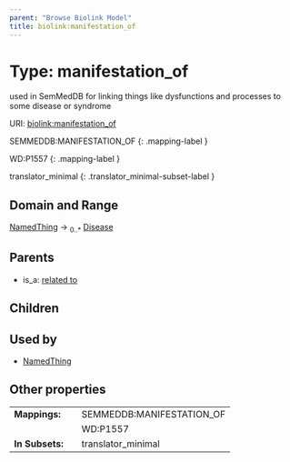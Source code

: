 ```yaml
---
parent: "Browse Biolink Model"
title: biolink:manifestation_of
---
```


# Type: manifestation_of


used in SemMedDB for linking things like dysfunctions and processes to some disease or syndrome

URI: [biolink:manifestation_of](https://w3id.org/biolink/vocab/manifestation_of)

SEMMEDDB:MANIFESTATION_OF
{: .mapping-label }

WD:P1557
{: .mapping-label }

translator_minimal
{: .translator_minimal-subset-label }


## Domain and Range

[NamedThing](NamedThing.md) ->  <sub>0..*</sub> [Disease](Disease.md)

## Parents

 *  is_a: [related to](related_to.md)

## Children


## Used by

 * [NamedThing](NamedThing.md)

## Other properties

|  |  |  |
| --- | --- | --- |
| **Mappings:** | | SEMMEDDB:MANIFESTATION_OF |
|  | | WD:P1557 |
| **In Subsets:** | | translator_minimal |

